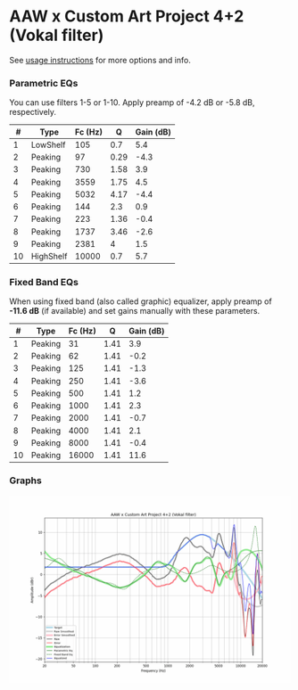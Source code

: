 # AAW x Custom Art Project 4+2 (Vokal filter)
See [usage instructions](https://github.com/jaakkopasanen/AutoEq#usage) for more options and info.

### Parametric EQs
You can use filters 1-5 or 1-10. Apply preamp of -4.2 dB or -5.8 dB, respectively.

|   # | Type      |   Fc (Hz) |    Q |   Gain (dB) |
|-----|-----------|-----------|------|-------------|
|   1 | LowShelf  |       105 | 0.7  |         5.4 |
|   2 | Peaking   |        97 | 0.29 |        -4.3 |
|   3 | Peaking   |       730 | 1.58 |         3.9 |
|   4 | Peaking   |      3559 | 1.75 |         4.5 |
|   5 | Peaking   |      5032 | 4.17 |        -4.4 |
|   6 | Peaking   |       144 | 2.3  |         0.9 |
|   7 | Peaking   |       223 | 1.36 |        -0.4 |
|   8 | Peaking   |      1737 | 3.46 |        -2.6 |
|   9 | Peaking   |      2381 | 4    |         1.5 |
|  10 | HighShelf |     10000 | 0.7  |         5.7 |

### Fixed Band EQs
When using fixed band (also called graphic) equalizer, apply preamp of **-11.6 dB** (if available) and set gains manually with these parameters.

|   # | Type    |   Fc (Hz) |    Q |   Gain (dB) |
|-----|---------|-----------|------|-------------|
|   1 | Peaking |        31 | 1.41 |         3.9 |
|   2 | Peaking |        62 | 1.41 |        -0.2 |
|   3 | Peaking |       125 | 1.41 |        -1.3 |
|   4 | Peaking |       250 | 1.41 |        -3.6 |
|   5 | Peaking |       500 | 1.41 |         1.2 |
|   6 | Peaking |      1000 | 1.41 |         2.3 |
|   7 | Peaking |      2000 | 1.41 |        -0.7 |
|   8 | Peaking |      4000 | 1.41 |         2.1 |
|   9 | Peaking |      8000 | 1.41 |        -0.4 |
|  10 | Peaking |     16000 | 1.41 |        11.6 |

### Graphs
![](./AAW%20x%20Custom%20Art%20Project%204+2%20(Vokal%20filter).png)
